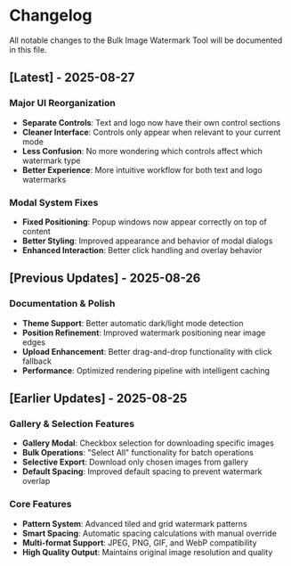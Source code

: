 # Changelog

All notable changes to the Bulk Image Watermark Tool will be documented in this file.

## [Latest] - 2025-08-27

### Major UI Reorganization

- **Separate Controls**: Text and logo now have their own control sections
- **Cleaner Interface**: Controls only appear when relevant to your current mode
- **Less Confusion**: No more wondering which controls affect which watermark type
- **Better Experience**: More intuitive workflow for both text and logo watermarks

### Modal System Fixes

- **Fixed Positioning**: Popup windows now appear correctly on top of content
- **Better Styling**: Improved appearance and behavior of modal dialogs
- **Enhanced Interaction**: Better click handling and overlay behavior

## [Previous Updates] - 2025-08-26

### Documentation & Polish

- **Theme Support**: Better automatic dark/light mode detection
- **Position Refinement**: Improved watermark positioning near image edges
- **Upload Enhancement**: Better drag-and-drop functionality with click fallback
- **Performance**: Optimized rendering pipeline with intelligent caching

## [Earlier Updates] - 2025-08-25

### Gallery & Selection Features

- **Gallery Modal**: Checkbox selection for downloading specific images
- **Bulk Operations**: "Select All" functionality for batch operations
- **Selective Export**: Download only chosen images from gallery
- **Default Spacing**: Improved default spacing to prevent watermark overlap

### Core Features

- **Pattern System**: Advanced tiled and grid watermark patterns
- **Smart Spacing**: Automatic spacing calculations with manual override
- **Multi-format Support**: JPEG, PNG, GIF, and WebP compatibility
- **High Quality Output**: Maintains original image resolution and quality
